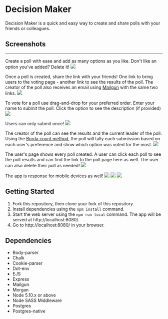 Decision Maker
=========

Decision Maker is a quick and easy way to create and share polls with your friends or colleagues.

## Screenshots

---

Create a poll with ease and add as many options as you like. Don't like an option you've added? Delete it!
![](https://raw.githubusercontent.com/davidclaveau/decision-maker/master/public/img/create-a-poll.png)

Once a poll is created, share the link with your friends! One link to bring users to the voting page - another link to see the results of the poll. The creator of the poll also receives an email using [Mailgun](https://www.mailgun.com/) with the same two links.
![](https://raw.githubusercontent.com/davidclaveau/decision-maker/master/public/img/share-a-poll.png)

To vote for a poll use drag-and-drop for your preferred order. Enter your name to submit the poll. Click the option to see the description (if provided)
![](https://raw.githubusercontent.com/davidclaveau/decision-maker/master/public/img/choose-your-favourites.png)

Users can only submit once!
![](https://raw.githubusercontent.com/davidclaveau/decision-maker/master/public/img/single-submission.png)

The creator of the poll can see the results and the current leader of the poll. Using the [Borda count method](https://en.wikipedia.org/wiki/Borda_count), the poll will tally each submission based on each user's preference and show which option was voted for the most.
![](https://raw.githubusercontent.com/davidclaveau/decision-maker/master/public/img/results-page.png)

The user's page shows every poll created. A user can click each poll to see the poll results and can find the link to the poll page here as well. The user can also delete their poll as needed!
![](https://raw.githubusercontent.com/davidclaveau/decision-maker/master/public/img/track-your-polls.png)

The app is response for mobile devices as well!
![](https://raw.githubusercontent.com/davidclaveau/decision-maker/master/public/img/responsive1.png)
![](https://raw.githubusercontent.com/davidclaveau/decision-maker/master/public/img/responsive2.png)
![](https://raw.githubusercontent.com/davidclaveau/decision-maker/master/public/img/responsive3.png)

## Getting Started

1. Fork this repository, then clone your fork of this repository.
2. Install dependencies using the `npm install` command.
3. Start the web server using the `npm run local` command. The app will be served at http://localhost:8080/.
4. Go to http://localhost:8080/ in your browser.

## Dependencies

- Body-parser
- Chalk
- Cookie-parser
- Dot-env
- EJS
- Express
- Mailgun
- Morgan
- Node 5.10.x or above
- Node SASS Middleware
- Postgres
- Postgres-native

